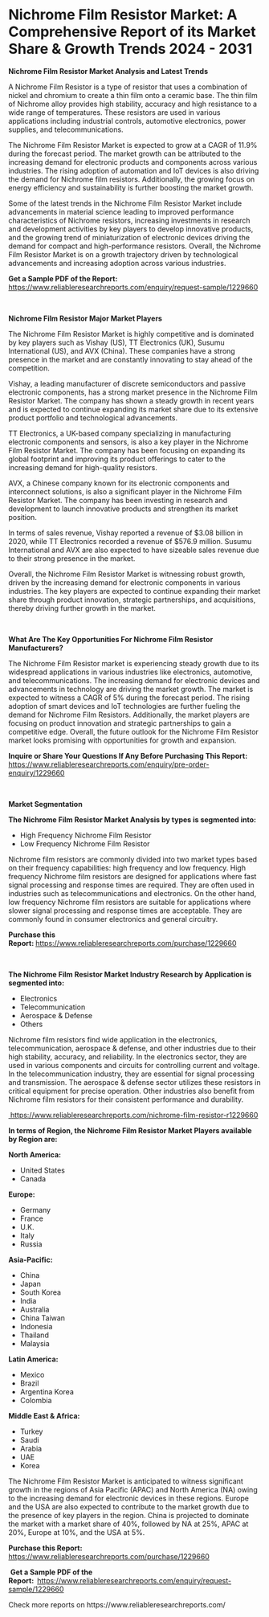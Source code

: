 <p><h1>Nichrome Film Resistor Market: A Comprehensive Report of its Market Share & Growth Trends 2024 - 2031</h1></p><p><strong>Nichrome Film Resistor Market Analysis and Latest Trends</strong></p>
<p><p>A Nichrome Film Resistor is a type of resistor that uses a combination of nickel and chromium to create a thin film onto a ceramic base. The thin film of Nichrome alloy provides high stability, accuracy and high resistance to a wide range of temperatures. These resistors are used in various applications including industrial controls, automotive electronics, power supplies, and telecommunications.</p><p>The Nichrome Film Resistor Market is expected to grow at a CAGR of 11.9% during the forecast period. The market growth can be attributed to the increasing demand for electronic products and components across various industries. The rising adoption of automation and IoT devices is also driving the demand for Nichrome film resistors. Additionally, the growing focus on energy efficiency and sustainability is further boosting the market growth.</p><p>Some of the latest trends in the Nichrome Film Resistor Market include advancements in material science leading to improved performance characteristics of Nichrome resistors, increasing investments in research and development activities by key players to develop innovative products, and the growing trend of miniaturization of electronic devices driving the demand for compact and high-performance resistors. Overall, the Nichrome Film Resistor Market is on a growth trajectory driven by technological advancements and increasing adoption across various industries.</p></p>
<p><strong>Get a Sample PDF of the Report:&nbsp;</strong> <a href="https://www.reliableresearchreports.com/enquiry/request-sample/1229660">https://www.reliableresearchreports.com/enquiry/request-sample/1229660</a></p>
<p>&nbsp;</p>
<p><strong>Nichrome Film Resistor Major Market Players</strong></p>
<p><p>The Nichrome Film Resistor Market is highly competitive and is dominated by key players such as Vishay (US), TT Electronics (UK), Susumu International (US), and AVX (China). These companies have a strong presence in the market and are constantly innovating to stay ahead of the competition.</p><p>Vishay, a leading manufacturer of discrete semiconductors and passive electronic components, has a strong market presence in the Nichrome Film Resistor Market. The company has shown a steady growth in recent years and is expected to continue expanding its market share due to its extensive product portfolio and technological advancements.</p><p>TT Electronics, a UK-based company specializing in manufacturing electronic components and sensors, is also a key player in the Nichrome Film Resistor Market. The company has been focusing on expanding its global footprint and improving its product offerings to cater to the increasing demand for high-quality resistors.</p><p>AVX, a Chinese company known for its electronic components and interconnect solutions, is also a significant player in the Nichrome Film Resistor Market. The company has been investing in research and development to launch innovative products and strengthen its market position.</p><p>In terms of sales revenue, Vishay reported a revenue of $3.08 billion in 2020, while TT Electronics recorded a revenue of $576.9 million. Susumu International and AVX are also expected to have sizeable sales revenue due to their strong presence in the market.</p><p>Overall, the Nichrome Film Resistor Market is witnessing robust growth, driven by the increasing demand for electronic components in various industries. The key players are expected to continue expanding their market share through product innovation, strategic partnerships, and acquisitions, thereby driving further growth in the market.</p></p>
<p>&nbsp;</p>
<p><strong>What Are The Key Opportunities For Nichrome Film Resistor Manufacturers?</strong></p>
<p><p>The Nichrome Film Resistor market is experiencing steady growth due to its widespread applications in various industries like electronics, automotive, and telecommunications. The increasing demand for electronic devices and advancements in technology are driving the market growth. The market is expected to witness a CAGR of 5% during the forecast period. The rising adoption of smart devices and IoT technologies are further fueling the demand for Nichrome Film Resistors. Additionally, the market players are focusing on product innovation and strategic partnerships to gain a competitive edge. Overall, the future outlook for the Nichrome Film Resistor market looks promising with opportunities for growth and expansion.</p></p>
<p><strong>Inquire or Share Your Questions If Any Before Purchasing This Report:</strong> <a href="https://www.reliableresearchreports.com/enquiry/pre-order-enquiry/1229660">https://www.reliableresearchreports.com/enquiry/pre-order-enquiry/1229660</a></p>
<p>&nbsp;</p>
<p><strong>Market Segmentation</strong></p>
<p><strong>The Nichrome Film Resistor Market Analysis by types is segmented into:</strong></p>
<p><ul><li>High Frequency Nichrome Film Resistor</li><li>Low Frequency Nichrome Film Resistor</li></ul></p>
<p><p>Nichrome film resistors are commonly divided into two market types based on their frequency capabilities: high frequency and low frequency. High frequency Nichrome film resistors are designed for applications where fast signal processing and response times are required. They are often used in industries such as telecommunications and electronics. On the other hand, low frequency Nichrome film resistors are suitable for applications where slower signal processing and response times are acceptable. They are commonly found in consumer electronics and general circuitry.</p></p>
<p><strong>Purchase this Report:&nbsp;</strong><a href="https://www.reliableresearchreports.com/purchase/1229660">https://www.reliableresearchreports.com/purchase/1229660</a></p>
<p>&nbsp;</p>
<p><strong>The Nichrome Film Resistor Market Industry Research by Application is segmented into:</strong></p>
<p><ul><li>Electronics</li><li>Telecommunication</li><li>Aerospace & Defense</li><li>Others</li></ul></p>
<p><p>Nichrome film resistors find wide application in the electronics, telecommunication, aerospace & defense, and other industries due to their high stability, accuracy, and reliability. In the electronics sector, they are used in various components and circuits for controlling current and voltage. In the telecommunication industry, they are essential for signal processing and transmission. The aerospace & defense sector utilizes these resistors in critical equipment for precise operation. Other industries also benefit from Nichrome film resistors for their consistent performance and durability.</p></p>
<p><a href="https://www.reliableresearchreports.com/nichrome-film-resistor-r1229660">&nbsp;https://www.reliableresearchreports.com/nichrome-film-resistor-r1229660</a></p>
<p><strong>In terms of Region, the Nichrome Film Resistor Market Players available by Region are:</strong></p>
<p>
    <p> <strong> North America: </strong>
        <ul>
            <li>United States</li>
            <li>Canada</li>
        </ul>
        </p> 
    <p> <strong> Europe: </strong>
        <ul>
            <li>Germany</li>
            <li>France</li>
            <li>U.K.</li>
            <li>Italy</li>
            <li>Russia</li>
        </ul>
        </p> 
    <p> <strong> Asia-Pacific: </strong>
        <ul>
            <li>China</li>
            <li>Japan</li>
            <li>South Korea</li>
            <li>India</li>
            <li>Australia</li>
            <li>China Taiwan</li>
            <li>Indonesia</li>
            <li>Thailand</li>
            <li>Malaysia</li>
        </ul>
        </p> 
    <p> <strong> Latin America: </strong>
        <ul>
            <li>Mexico</li>
            <li>Brazil</li>
            <li>Argentina Korea</li>
            <li>Colombia</li>
        </ul>
        </p> 
    <p> <strong> Middle East & Africa: </strong>
        <ul>
            <li>Turkey</li>
            <li>Saudi</li>
            <li>Arabia</li>
            <li>UAE</li>
            <li>Korea</li>
        </ul>
    </p>
    </p>
<p><p>The Nichrome Film Resistor Market is anticipated to witness significant growth in the regions of Asia Pacific (APAC) and North America (NA) owing to the increasing demand for electronic devices in these regions. Europe and the USA are also expected to contribute to the market growth due to the presence of key players in the region. China is projected to dominate the market with a market share of 40%, followed by NA at 25%, APAC at 20%, Europe at 10%, and the USA at 5%.</p></p>
<p><strong>Purchase this Report: </strong><a href="https://www.reliableresearchreports.com/purchase/1229660">https://www.reliableresearchreports.com/purchase/1229660</a></p>
<p>&nbsp;<strong>Get a Sample PDF of the Report:&nbsp;&nbsp;</strong><a href="https://www.reliableresearchreports.com/enquiry/request-sample/1229660">https://www.reliableresearchreports.com/enquiry/request-sample/1229660</a></p>
<p><strong></strong></p>
<p>Check more reports on https://www.reliableresearchreports.com/</p>